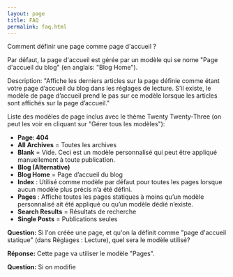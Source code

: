 ```yaml
---
layout: page
title: FAQ
permalink: faq.html
---
```


Comment définir une page comme page d'accueil ?

Par défaut, la page d'accueil est gérée par un modèle qui se nome "Page d'accueil du blog" (en anglais: "Blog Home").

Description: "Affiche les derniers articles sur la page définie comme étant votre page d’accueil du blog dans les réglages de lecture. S’il existe, le modèle de page d’accueil prend le pas sur ce modèle lorsque les articles sont affichés sur la page d’accueil."

Liste des modèles de page inclus avec le thème Twenty Twenty-Three (on peut les voir en cliquant sur "Gérer tous les modèles"): 

- **Page: 404**
- **All Archives** = Toutes les archives
- **Blank** = Vide. Ceci est un modèle personnalisé qui peut être appliqué manuellement à toute publication.
- **Blog (Alternative)**
- **Blog Home** = Page d’accueil du blog
- **Index** : Utilisé comme modèle par défaut pour toutes les pages lorsque aucun modèle plus précis n’a été défini.
- **Pages** : Affiche toutes les pages statiques à moins qu’un modèle personnalisé ait été appliqué ou qu’un modèle dédié n’existe.
- **Search Results** = Résultats de recherche
- **Single Posts** = Publications seules

**Question:** Si l'on créée une page, et qu'on la définit comme "page d'accueil statique" (dans Réglages : Lecture), quel sera le modèle utilisé?

**Réponse:** Cette page va utiliser le modèle "Pages".

**Question:** Si on modifie 